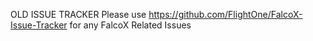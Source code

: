 OLD ISSUE TRACKER Please use https://github.com/FlightOne/FalcoX-Issue-Tracker for any FalcoX Related Issues
